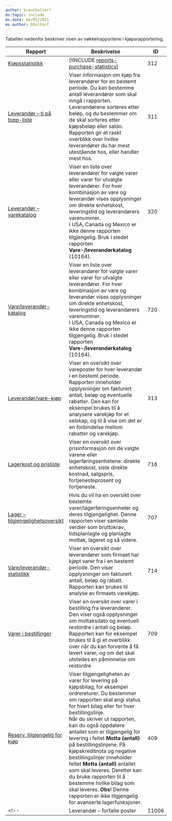 ```yaml
---
author: brentholtorf
ms.topic: include
ms.date: 04/01/2021
ms.author: bholtorf
---
```


Tabellen nedenfor beskriver noen av nøkkelrapportene i kjøpsrapportering.



| Rapport | Beskrivelse | ID | 
|---------|---------|---------|
|[Kjøpsstatistikk](https://businesscentral.dynamics.com?report=312)|[!INCLUDE [reports-purchase-statistics](reports-purchase-statistics.md)]|312|
|[Leverandør – ti på topp-liste](https://businesscentral.dynamics.com?report=311)|Viser informasjon om kjøp fra leverandører for en bestemt periode. Du kan bestemme antall leverandører som skal inngå i rapporten.<br>Leverandørene sorteres etter beløp, og du bestemmer om de skal sorteres etter kjøpsbeløp eller saldo. Rapporten gir et raskt overblikk over hvilke leverandører du har mest utestående hos, eller handler mest hos.|311|
|[Leverandør – varekatalog](https://businesscentral.dynamics.com?report=320)|Viser en liste over leverandører for valgte varer eller varer for utvalgte leverandører. For hver kombinasjon av vare og leverandør vises opplysninger om direkte enhetskost, leveringstid og leverandørers varenummer.<br>I USA, Canada og Mexico er ikke denne rapporten tilgjengelig. Bruk i stedet rapporten **Vare-/leverandørkatalog** (10164).|320|
|[Vare/leverandør-katalog](https://businesscentral.dynamics.com?report=720)|Viser en liste over leverandører for valgte varer eller varer for utvalgte leverandører. For hver kombinasjon av vare og leverandør vises opplysninger om direkte enhetskost, leveringstid og leverandørers varenummer.<br>I USA, Canada og Mexico er ikke denne rapporten tilgjengelig. Bruk i stedet rapporten **Vare-/leverandørkatalog** (10164).|720|
|[Leverandør/vare-kjøp](https://businesscentral.dynamics.com?report=313)|Viser en oversikt over vareposter for hver leverandør i en bestemt periode. Rapporten inneholder opplysninger om fakturert antall, beløp og eventuelle rabatter. Den kan for eksempel brukes til å analysere varekjøp for et selskap, og til å vise om det er en forbindelse mellom rabatter og varekjøp.|313|
|[Lagerkost og prisliste](https://businesscentral.dynamics.com?report=716)|Viser en oversikt over prisinformasjon om de valgte varene eller lagerføringsenhetene: direkte enhetskost, siste direkte kostnad, salgspris, fortjenesteprosent og fortjeneste.|716|
|[Lager – tilgjengelighetsoversikt](https://businesscentral.dynamics.com?report=707)|Hvis du vil ha en oversikt over bestemte varer/lagerføringsenheter og deres tilgjengelighet. Denne rapporten viser samlede verdier som bruttokrav, tidsplanlagte og planlagte mottak, lageret og så videre. |707|
|[Vare/leverandør-statistikk](https://businesscentral.dynamics.com?report=714)|Viser en oversikt over leverandører som firmaet har kjøpt varer fra i en bestemt periode. Den viser opplysninger om fakturert antall, beløp og rabatt. Rapporten kan brukes til analyse av firmaets varekjøp.|714|
|[Varer i bestillinger](https://businesscentral.dynamics.com?report=709)|Viser en oversikt over varer i bestilling fra leverandører. Den viser også opplysninger om mottaksdato og eventuell restordre i antall og beløp. Rapporten kan for eksempel brukes til å gi et overblikk over når du kan forvente å få levert varer, og om det skal utstedes en påminnelse om restordre|709|
|[Reserv. tilgjengelig for kjøp](https://businesscentral.dynamics.com?report=409)|Viser tilgjengeligheten av varer for levering på kjøpsbilag, for eksempel ordrereturer. Du bestemmer om rapporten skal angi status for hvert bilag eller for hver bestillingslinje. <br>Når du skriver ut rapporten, kan du også oppdatere antallet som er tilgjengelig for levering i feltet **Motta (antall)** på bestillingslinjene. På kjøpskreditnota og negative bestillingslinjer inneholder feltet **Motta (antall)** antallet som skal leveres. Deretter kan du bruke rapporten til å bestemme hvilke bilag som skal leveres. **Obs**! Denne rapporten er ikke tilgjengelig for avanserte lagerfunksjoner.|409|
<!--|[](https://businesscentral.dynamics.com?report=)Leverandør – forfalte poster|11006| DACH-spesifikk: en rapport som kan brukes av teamlederen for den kjøpte avdelingen som skal ordne regnskapet. Her får du en oversikt over de ubetalte leverandørfakturaene, inkludert forfallsdatoer, valuta og beløp. Grunnlaget er de åpne leverandørpostene.| -->

